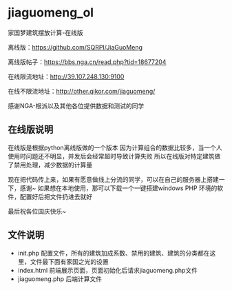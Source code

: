 # jiaguomeng_ol
家国梦建筑摆放计算-在线版

离线版：https://github.com/SQRPI/JiaGuoMeng 

离线版帖子：https://bbs.nga.cn/read.php?tid=18677204

在线限流地址：http://39.107.248.130:9100

在线不限流地址：http://other.qikor.com/jiaguomeng/

感谢NGA-根派以及其他各位提供数据和测试的同学

## 在线版说明

在线版是根据python离线版做的一个版本
因为计算组合的数据比较多，当一个人使用时问题还不明显，并发后会经常超时导致计算失败
所以在线版对特定建筑做了禁用处理，减少数据的计算量

现在把代码传上来，如果有愿意做线上分流的同学，可以在自己的服务器上搭建一下，感谢~
如果想在本地使用，那可以下载一个一键搭建windows PHP 环境的软件，配置好后把文件扔进去就好

最后祝各位国庆快乐~

## 文件说明

 - init.php 配置文件，所有的建筑加成系数、禁用的建筑、建筑的分类都在这里，文件最下面有家国之光的设置
 - index.html 前端展示页面，页面初始化后请求jiaguomeng.php文件
 - jiaguomeng.php 后端计算文件
